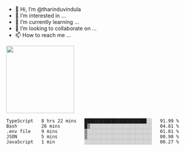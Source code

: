 - 👋 Hi, I’m @tharinduvindula
- 👀 I’m interested in ...
- 🌱 I’m currently learning ...
- 💞️ I’m looking to collaborate on ...
- 📫 How to reach me ...

<!---
tharinduvindula/tharinduvindula is a ✨ special ✨ repository because its `README.md` (this file) appears on your GitHub profile.
You can click the Preview link to take a look at your changes.
--->

<img height="180em" src="https://github-readme-stats.vercel.app/api?username=tharinduvindula&show_icons=true&hide_border=false&&count_private=true&include_all_commits=true" />


<!--START_SECTION:waka-->
```text
TypeScript   8 hrs 22 mins   ███████████████████████░░   91.99 % 
Bash         26 mins         █▒░░░░░░░░░░░░░░░░░░░░░░░   04.81 % 
.env file    9 mins          ▒░░░░░░░░░░░░░░░░░░░░░░░░   01.81 % 
JSON         5 mins          ▒░░░░░░░░░░░░░░░░░░░░░░░░   00.98 % 
JavaScript   1 min           ░░░░░░░░░░░░░░░░░░░░░░░░░   00.27 % 
```
<!--END_SECTION:waka-->
